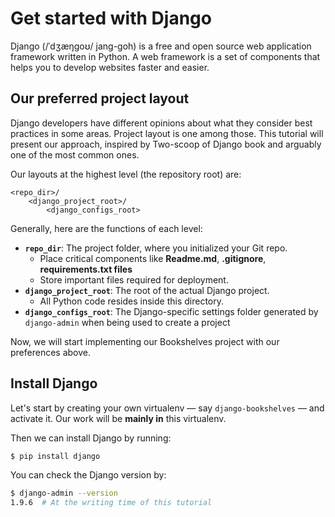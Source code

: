 # Get started with Django

Django (/ˈdʒæŋɡoʊ/ jang-goh) is a free and open source web application framework written in Python. A web framework is a set of components that helps you to develop websites faster and easier.

## Our preferred project layout

Django developers have different opinions about what they consider best practices in some areas. Project layout is one among those. This tutorial will present our approach, inspired by Two-scoop of Django book and arguably one of the most common ones.

Our layouts at the highest level (the repository root) are:

```
<repo_dir>/
    <django_project_root>/
        <django_configs_root>
```

Generally, here are the functions of each level:

* **`repo_dir`**: The project folder, where you initialized your Git repo.
  * Place critical components like **Readme.md**, **.gitignore**, **requirements.txt files**
  * Store important files required for deployment.
* **`django_project_root`**: The root of the actual Django project.
  * All Python code resides inside this directory. 
* **`django_configs_root`**: The Django-specific settings folder generated by `django-admin` when being used to create a project

Now, we will start implementing our Bookshelves project with our preferences above.

## Install Django

Let's start by creating your own virtualenv — say `django-bookshelves` — and activate it. Our work will be **mainly in** this virtualenv.

Then we can install Django by running:

```sh
$ pip install django
```

You can check the Django version by:

```sh
$ django-admin --version
1.9.6  # At the writing time of this tutorial
```


